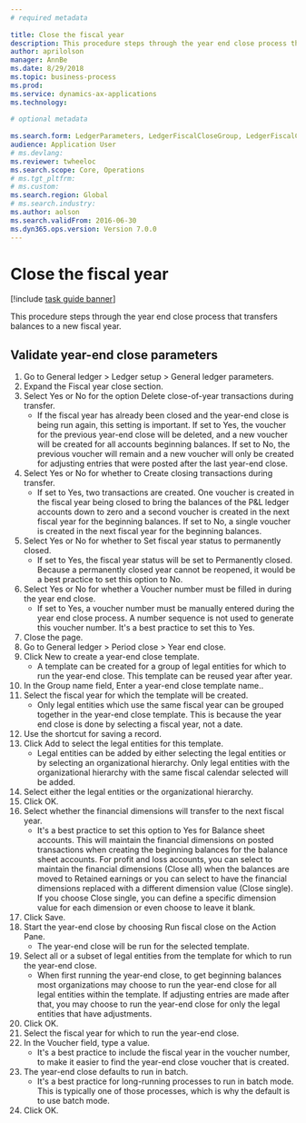 ```yaml
--- 
# required metadata 
 
title: Close the fiscal year
description: This procedure steps through the year end close process that transfers balances to a new fiscal year. 
author: aprilolson
manager: AnnBe 
ms.date: 8/29/2018
ms.topic: business-process 
ms.prod:  
ms.service: dynamics-ax-applications 
ms.technology:  
 
# optional metadata 
 
ms.search.form: LedgerParameters, LedgerFiscalCloseGroup, LedgerFiscalCloseAddLedger, SysLookupMultiSelectGrid, LedgerFiscalCloseRunGroup   
audience: Application User 
# ms.devlang:  
ms.reviewer: twheeloc
ms.search.scope: Core, Operations 
# ms.tgt_pltfrm:  
# ms.custom:  
ms.search.region: Global
# ms.search.industry: 
ms.author: aolson
ms.search.validFrom: 2016-06-30 
ms.dyn365.ops.version: Version 7.0.0 
---
```

# Close the fiscal year

[!include [task guide banner](../../includes/task-guide-banner.md)]

This procedure steps through the year end close process that transfers balances to a new fiscal year.


## Validate year-end close parameters
1. Go to General ledger > Ledger setup > General ledger parameters.
2. Expand the Fiscal year close section.
3. Select Yes or No for the option Delete close-of-year transactions during transfer.
    * If the fiscal year has already been closed and the year-end close is being run again, this setting is important. If set to Yes, the voucher for the previous year-end close will be deleted, and a new voucher will be created for all accounts beginning balances. If set to No, the previous voucher will remain and a new voucher will only be created for adjusting entries that were posted after the last year-end close.  
4. Select Yes or No for whether to Create closing transactions during transfer.
    * If set to Yes, two transactions are created. One voucher is created in the fiscal year being closed to bring the balances of the P&L ledger accounts down to zero and a second voucher is created in the next fiscal year for the beginning balances. If set to No, a single voucher is created in the next fiscal year for the beginning balances.  
5. Select Yes or No for whether to Set fiscal year status to permanently closed.
    * If set to Yes, the fiscal year status will be set to Permanently closed.  Because a permanently closed year cannot be reopened, it would be a best practice to set this option to No.  
6. Select Yes or No for whether a Voucher number must be filled in during the year end close.
    * If set to Yes, a voucher number must be manually entered during the year end close process. A number sequence is not used to generate this voucher number. It's a best practice to set this to Yes.  
7. Close the page.
8. Go to General ledger > Period close > Year end close.
9. Click New to create a year-end close template.
    * A template can be created for a group of legal entities for which to run the year-end close. This template can be reused year after year.  
10. In the Group name field, Enter a year-end close template name..
11. Select the fiscal year for which the template will be created.
    * Only legal entities which use the same fiscal year can be grouped together in the year-end close template. This is because the year end close is done by selecting a fiscal year, not a date.  
12. Use the shortcut for saving a record.
13. Click Add to select the legal entities for this template.
    * Legal entities can be added by either selecting the legal entities or by selecting an organizational hierarchy.  Only legal entities with the organizational hierarchy with the same fiscal calendar selected will be added.  
14. Select either the legal entities or the organizational hierarchy.
15. Click OK.
16. Select whether the financial dimensions will transfer to the next fiscal year.
    * It's a best practice to set this option to Yes for Balance sheet accounts.  This will maintain the financial dimensions on posted transactions when creating the beginning balances for the balance sheet accounts.  For profit and loss accounts, you can select to maintain the financial dimensions (Close all) when the balances are moved to Retained earnings or you can select to have the financial dimensions replaced with a different dimension value (Close single). If you choose Close single, you can define a specific dimension value for each dimension or even choose to leave it blank.  
17. Click Save.
18. Start the year-end close by choosing Run fiscal close on the Action Pane.
    * The year-end close will be run for the selected template.  
19. Select all or a subset of legal entities from the template for which to run the year-end close.
    * When first running the year-end close, to get beginning balances most organizations may choose to run the year-end close for all legal entities within the template. If adjusting entries are made after that, you may choose to run the year-end close for only the legal entities that have adjustments.  
20. Click OK.
21. Select the fiscal year for which to run the year-end close.
22. In the Voucher field, type a value.
    * It's a best practice to include the fiscal year in the voucher number, to make it easier to find the year-end close voucher that is created.  
23. The year-end close defaults to run in batch.
    * It's a best practice for long-running processes to run in batch mode. This is typically one of those processes, which is why the default is to use batch mode.  
24. Click OK.

